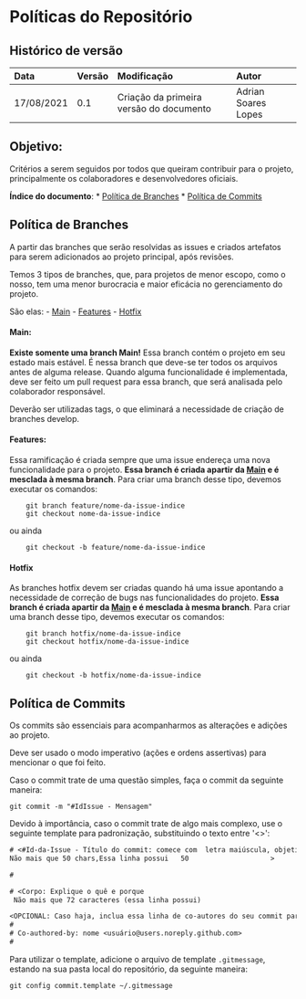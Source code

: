 # Políticas do Repositório

## Histórico de versão

| Data | Versão | Modificação | Autor |
| :- | :- | :- | :- |
| 17/08/2021 | 0.1 | Criação da primeira versão do documento | Adrian Soares Lopes |

## Objetivo:

Critérios a serem seguidos por todos que queiram contribuir para o projeto, principalmente os colaboradores e desenvolvedores oficiais.

**Índice do documento**:
	*  [Política de Branches](#politica-de-branches)
	*  [Política de Commits](#politica-de-commits)

## Política de Branches

A partir das branches que serão resolvidas as issues e criados artefatos para serem adicionados ao projeto principal, após revisões.

Temos 3 tipos de branches, que, para projetos de menor escopo, como o nosso, tem uma menor burocracia e maior eficácia no gerenciamento do projeto.

São elas:
	- [Main](#main)
	- [Features](#features)
	- [Hotfix](#hotfix)

#### Main:
**Existe somente uma branch Main!** Essa branch contém o projeto em seu estado mais estável. É nessa branch que deve-se ter todos os arquivos antes de alguma release. Quando alguma funcionalidade é implementada, deve ser feito um pull request para essa branch, que será analisada pelo colaborador responsável.
 
Deverão ser utilizadas tags, o que eliminará a necessidade de criação de branches develop. <Incrementar essa parte>

#### Features:
Essa ramificação é criada sempre que uma issue endereça uma nova funcionalidade para o projeto. **Essa branch é criada apartir da [Main](#main) e é mesclada à mesma branch**. Para criar uma branch desse tipo, devemos executar os comandos:
```git
	git branch feature/nome-da-issue-indice
	git checkout nome-da-issue-indice
```

ou ainda
```git
	git checkout -b feature/nome-da-issue-indice
```

#### Hotfix
As branches hotfix devem ser criadas quando há uma issue apontando a necessidade de correção de bugs nas funcionalidades do projeto. **Essa branch é criada apartir da [Main](#main) e é mesclada à mesma branch**. Para criar uma branch desse tipo, devemos executar os comandos:
```git
	git branch hotfix/nome-da-issue-indice
	git checkout hotfix/nome-da-issue-indice
```

ou ainda
```git
	git checkout -b hotfix/nome-da-issue-indice
```

## Política de Commits
Os commits são essenciais para acompanharmos as alterações e adições ao projeto. 

Deve ser usado o modo imperativo (ações e ordens assertivas) para mencionar o que foi feito.

Caso o commit trate de uma questão simples, faça o commit da seguinte maneira:
```git
git commit -m "#IdIssue - Mensagem"
```

Devido à importância, caso o commit trate de algo mais complexo, use o seguinte template para padronização, substituindo o texto entre '<>':
``` txt
# <#Id-da-Issue - Título do commit: comece com  letra maiúscula, objetivo
Não mais que 50 chars,Essa linha possui   50                    >

#

# <Corpo: Explique o quê e porque
 Não mais que 72 caracteres (essa linha possui)                                                                             #>

<OPCIONAL: Caso haja, inclua essa linha de co-autores do seu commit para cada contribuidor. >
#
# Co-authored-by: nome <usuário@users.noreply.github.com>
#
```
Para utilizar o template, adicione o arquivo de template `.gitmessage`, estando na sua pasta local do repositório, da seguinte maneira:
```git
git config commit.template ~/.gitmessage
```
